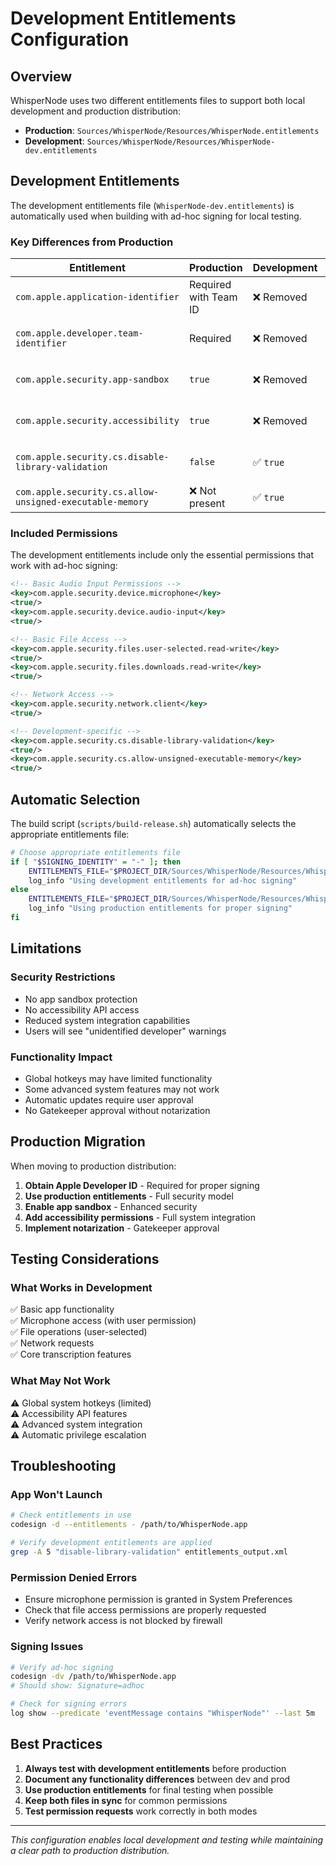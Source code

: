 # Development Entitlements Configuration

## Overview

WhisperNode uses two different entitlements files to support both local development and production distribution:

- **Production**: `Sources/WhisperNode/Resources/WhisperNode.entitlements`
- **Development**: `Sources/WhisperNode/Resources/WhisperNode-dev.entitlements`

## Development Entitlements

The development entitlements file (`WhisperNode-dev.entitlements`) is automatically used when building with ad-hoc signing for local testing.

### Key Differences from Production

| Entitlement | Production | Development | Reason |
|-------------|------------|-------------|---------|
| `com.apple.application-identifier` | Required with Team ID | ❌ Removed | Incompatible with ad-hoc signing |
| `com.apple.developer.team-identifier` | Required | ❌ Removed | Incompatible with ad-hoc signing |
| `com.apple.security.app-sandbox` | `true` | ❌ Removed | Requires proper signing |
| `com.apple.security.accessibility` | `true` | ❌ Removed | Requires proper signing |
| `com.apple.security.cs.disable-library-validation` | `false` | ✅ `true` | Allows unsigned dylibs |
| `com.apple.security.cs.allow-unsigned-executable-memory` | ❌ Not present | ✅ `true` | Development flexibility |

### Included Permissions

The development entitlements include only the essential permissions that work with ad-hoc signing:

```xml
<!-- Basic Audio Input Permissions -->
<key>com.apple.security.device.microphone</key>
<true/>
<key>com.apple.security.device.audio-input</key>
<true/>

<!-- Basic File Access -->
<key>com.apple.security.files.user-selected.read-write</key>
<true/>
<key>com.apple.security.files.downloads.read-write</key>
<true/>

<!-- Network Access -->
<key>com.apple.security.network.client</key>
<true/>

<!-- Development-specific -->
<key>com.apple.security.cs.disable-library-validation</key>
<true/>
<key>com.apple.security.cs.allow-unsigned-executable-memory</key>
<true/>
```

## Automatic Selection

The build script (`scripts/build-release.sh`) automatically selects the appropriate entitlements file:

```bash
# Choose appropriate entitlements file
if [ "$SIGNING_IDENTITY" = "-" ]; then
    ENTITLEMENTS_FILE="$PROJECT_DIR/Sources/WhisperNode/Resources/WhisperNode-dev.entitlements"
    log_info "Using development entitlements for ad-hoc signing"
else
    ENTITLEMENTS_FILE="$PROJECT_DIR/Sources/WhisperNode/Resources/WhisperNode.entitlements"
    log_info "Using production entitlements for proper signing"
fi
```

## Limitations

### Security Restrictions
- No app sandbox protection
- No accessibility API access
- Reduced system integration capabilities
- Users will see "unidentified developer" warnings

### Functionality Impact
- Global hotkeys may have limited functionality
- Some advanced system features may not work
- Automatic updates require user approval
- No Gatekeeper approval without notarization

## Production Migration

When moving to production distribution:

1. **Obtain Apple Developer ID** - Required for proper signing
2. **Use production entitlements** - Full security model
3. **Enable app sandbox** - Enhanced security
4. **Add accessibility permissions** - Full system integration
5. **Implement notarization** - Gatekeeper approval

## Testing Considerations

### What Works in Development
✅ Basic app functionality  
✅ Microphone access (with user permission)  
✅ File operations (user-selected)  
✅ Network requests  
✅ Core transcription features  

### What May Not Work
⚠️ Global system hotkeys (limited)  
⚠️ Accessibility API features  
⚠️ Advanced system integration  
⚠️ Automatic privilege escalation  

## Troubleshooting

### App Won't Launch
```bash
# Check entitlements in use
codesign -d --entitlements - /path/to/WhisperNode.app

# Verify development entitlements are applied
grep -A 5 "disable-library-validation" entitlements_output.xml
```

### Permission Denied Errors
- Ensure microphone permission is granted in System Preferences
- Check that file access permissions are properly requested
- Verify network access is not blocked by firewall

### Signing Issues
```bash
# Verify ad-hoc signing
codesign -dv /path/to/WhisperNode.app
# Should show: Signature=adhoc

# Check for signing errors
log show --predicate 'eventMessage contains "WhisperNode"' --last 5m
```

## Best Practices

1. **Always test with development entitlements** before production
2. **Document any functionality differences** between dev and prod
3. **Use production entitlements** for final testing when possible
4. **Keep both files in sync** for common permissions
5. **Test permission requests** work correctly in both modes

---
*This configuration enables local development and testing while maintaining a clear path to production distribution.*
